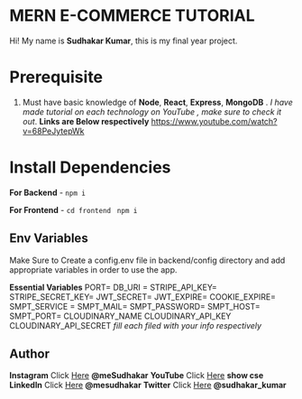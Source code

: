 # MERN E-COMMERCE TUTORIAL

Hi! My name is **Sudhakar Kumar**, this is my final year project.

# Prerequisite

1.  Must have basic knowledge of **Node**, **React**, **Express**, **MongoDB** . _I have made tutorial on each technology on YouTube , make sure to check it out_. **Links are Below respectively**
https://www.youtube.com/watch?v=68PeJytepWk
# Install Dependencies

**For Backend** - `npm i`

**For Frontend** - `cd frontend` ` npm i`

## Env Variables

Make Sure to Create a config.env file in backend/config directory and add appropriate variables in order to use the app.

**Essential Variables**
PORT=
DB_URI =
STRIPE_API_KEY=
STRIPE_SECRET_KEY=
JWT_SECRET=
JWT_EXPIRE=
COOKIE_EXPIRE=
SMPT_SERVICE =
SMPT_MAIL=
SMPT_PASSWORD=
SMPT_HOST=
SMPT_PORT=
CLOUDINARY_NAME
CLOUDINARY_API_KEY
CLOUDINARY_API_SECRET
_fill each filed with your info respectively_

## Author

**Instagram** Click [Here](https://www.instagram.com/savage_prince_04/?igshid=ZmZhODViOGI%3D) **@meSudhakar**
**YouTube** Click [Here](https://www.youtube.com/watch?v=68PeJytepWk) **show cse**
**LinkedIn** Click [Here]() **@mesudhakar**
**Twitter** Click [Here]() **@sudhakar_kumar**
